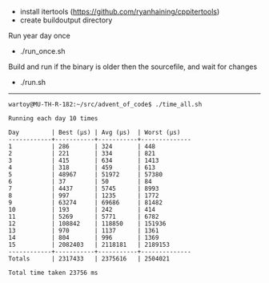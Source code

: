 - install itertools (https://github.com/ryanhaining/cppitertools)
- create buildoutput directory

Run year day once
- ./run_once.sh <year> <day>

Build and run <year> <day> if the binary is older then the sourcefile, and wait for changes
- ./run.sh <year> <day>


---
```
wartoy@MU-TH-R-182:~/src/advent_of_code$ ./time_all.sh 

Running each day 10 times

Day         | Best (µs) | Avg (µs)  | Worst (µs)
------------+-----------+-----------+--------------
1           | 286       | 324       | 448
2           | 221       | 334       | 821
3           | 415       | 634       | 1413
4           | 318       | 459       | 613
5           | 48967     | 51972     | 57380
6           | 37        | 50        | 84
7           | 4437      | 5745      | 8993
8           | 997       | 1235      | 1772
9           | 63274     | 69686     | 81482
10          | 193       | 242       | 414
11          | 5269      | 5771      | 6782
12          | 108842    | 118850    | 151936
13          | 970       | 1137      | 1361
14          | 804       | 996       | 1369
15          | 2082403   | 2118181   | 2189153
------------+-----------+-----------+--------------
Totals      | 2317433   | 2375616   | 2504021

Total time taken 23756 ms
```

